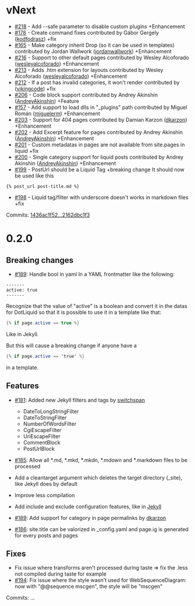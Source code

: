 # vNext

 - [#218](https://github.com/Code52/pretzel/issues/218) - Add --safe parameter to disable custom plugins +Enhancement
 - [#178](https://github.com/Code52/pretzel/pull/178) - Create command fixes contributed by Gábor Gergely ([kodfodrasz](https://github.com/kodfodrasz)) +fix
 - [#165](https://github.com/Code52/pretzel/pull/165) - Make category inherit Drop (so it can be used in templates) contributed by Jordan Wallwork ([jordanwallwork](https://github.com/jordanwallwork)) +Enhancement
 - [#216](https://github.com/Code52/pretzel/pull/216) - Support to other default pages contributed by Wesley Alcoforado ([wesleyalcoforado](https://github.com/wesleyalcoforado)) +Enhancement
 - [#213](https://github.com/Code52/pretzel/pull/213) - Adds .htm extension for layouts contributed by Wesley Alcoforado ([wesleyalcoforado](https://github.com/wesleyalcoforado)) +Enhancement
 - [#212](https://github.com/Code52/pretzel/issues/212) - If a post has invalid categories, it won't render contributed by ([vikingcode](https://github.com/vikingcode)) +fix
 - [#206](https://github.com/Code52/pretzel/pull/206) - Code block support contributed by Andrey Akinshin ([AndreyAkinshin](https://github.com/AndreyAkinshin)) +Feature
 - [#157](https://github.com/Code52/pretzel/pull/157) - Add support to load dlls in "_plugins" path contributed by Miguel Román ([miguelerm](https://github.com/miguelerm)) +Enhancement
 - [#203](https://github.com/Code52/pretzel/pull/203) - Support for 404 pages contributed by Damian Karzon ([dkarzon](https://github.com/dkarzon)) +Enhancement
 - [#202](https://github.com/Code52/pretzel/pull/202) - Add Excerpt feature for pages contributed by Andrey Akinshin ([AndreyAkinshin](https://github.com/AndreyAkinshin)) +Enhancement
 - [#201](https://github.com/Code52/pretzel/issues/201) - Custom metadatas in pages are not available from site.pages in liquid +fix
 - [#200](https://github.com/Code52/pretzel/pull/200) - Single category support for liquid posts contributed by Andrey Akinshin ([AndreyAkinshin](https://github.com/AndreyAkinshin)) +Enhancement
 - [#199](https://github.com/Code52/pretzel/issues/199) - PostUrl should be a Liquid Tag +breaking change
 It should now be used like this
 ```
 {% post_url post-title.md %}
 ```
 - [#198](https://github.com/Code52/pretzel/issues/198) - Liquid tag/filter with underscore doesn't works in markdown files +fix

Commits: [1436ac1f52...2162dbc1f3](https://github.com/Code52/pretzel/compare/1436ac1f52...2162dbc1f3)


# 0.2.0

## Breaking changes
- [#189](https://github.com/Code52/pretzel/pull/189): Handle bool in yaml
In a YAML frontmatter like the following:
``` text
-------
active: true
-------
``` 
Recognize that the value of "active" is a boolean and convert it in the datas for DotLiquid so that it is possible to use it in a template like that:
```cs
{% if page.active == true %}
```
Like in Jekyll.

But this will cause a breaking change if anyone have a
```cs
{% if page.active == 'true' %}
```
in a template.

## Features
- [#181](https://github.com/Code52/pretzel/pull/181): Added new Jekyll filters and tags by [switchspan](https://github.com/switchspan)
    - DateToLongStringFilter
    - DateToStringFilter
    - NumberOfWordsFilter
    - CgiEscapeFilter
    - UriEscapeFilter
    - CommentBlock
    - PostUrlBlock

- [#185](https://github.com/Code52/pretzel/pull/185): Allow all *.md, *.mkd, *.mkdn, *.mdown and *.markdown files to be processed

- Add a cleantarget argument which deletes the target directory (_site), like Jekyll does by default
- Improve less compilation
- Add include and exclude configuration features, like in [Jekyll](http://jekyllrb.com/docs/configuration/#global-configuration)
- [#189](https://github.com/Code52/pretzel/pull/189): Add support for category in page permalinks by [dkarzon](https://github.com/dkarzon)
- [#186](https://github.com/Code52/pretzel/pull/186): site.title can be valorized in _config.yaml and page.ig is generated for every posts and pages

## Fixes
- Fix issue where transforms aren't processed during taste => fix the .less not compiled during taste for example
- [#194](https://github.com/Code52/pretzel/pull/194): Fix issue where the style wasn't used for WebSequenceDiagram: now with "@@sequence mscgen", the style will be "mscgen"

Commits: ...
